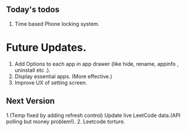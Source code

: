## Today's todos

1. Time based Phone locking system.



# Future Updates.
1. Add Options to each app in app drawer (like hide, rename, appinfo , uninstall etc .).
2. Display essential apps. (More effective.)
3. Improve UX of setting screen.



## Next Version
1.(Temp fixed by adding refresh control) Update live LeetCode data.(API polling but money problem!).
2. Leetcode torture.
